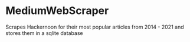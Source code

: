 # MediumWebScraper

Scrapes Hackernoon for their most popular articles from 2014 - 2021 and stores them in a sqlite database
